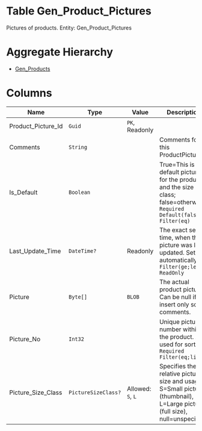 # Table Gen_Product_Pictures

Pictures of products. Entity: Gen_Product_Pictures

# Aggregate Hierarchy

* [Gen_Products](Gen_Products.md)

# Columns

| Name | Type | Value | Description |
| - | - | - | --- |
|Product_Picture_Id|`Guid`|`PK`, Readonly||
|Comments|`String`||Comments for this ProductPicture. |
|Is_Default|`Boolean`||True=This is the default picture for the product and the size class; false=otherwise. `Required` `Default(false)` `Filter(eq)` |
|Last_Update_Time|`DateTime?`|Readonly|The exact server time, when the picture was last updated. Set automatically. `Filter(ge;le)` `ReadOnly` |
|Picture|`Byte[]`|`BLOB`|The actual product picture. Can be null if we insert only some comments. |
|Picture_No|`Int32`||Unique picture number within the product. Also used for sorting. `Required` `Filter(eq;like)` |
|Picture_Size_Class|`PictureSizeClass?`|Allowed: `S`, `L`|Specifies the relative picture size and usage. S=Small picture (thumbnail), L=Large picture (full size), null=unspecified. |
